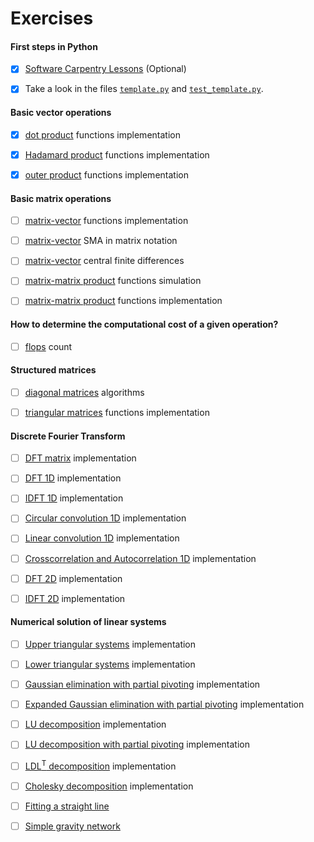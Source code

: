 # Exercises

#### First steps in Python

- [x] [Software Carpentry Lessons](https://github.com/birocoles/Disciplina-metodos-computacionais/tree/2022/Content/first_steps_Python#software-carpentry-lesson) (Optional)

- [x] Take a look in the files [`template.py`](https://github.com/birocoles/Disciplina-metodos-computacionais/blob/2022/Content/template.py) and [`test_template.py`](https://github.com/birocoles/Disciplina-metodos-computacionais/blob/2022/Content/test_template.py).

#### Basic vector operations

- [x] [dot product](https://nbviewer.jupyter.org/github/birocoles/Disciplina-metodos-computacionais/blob/2022/Content/dot.ipynb#Exercise) functions implementation

- [x] [Hadamard product](https://nbviewer.jupyter.org/github/birocoles/Disciplina-metodos-computacionais/blob/2022/Content/hadamard.ipynb#Exercise) functions implementation

- [x] [outer product](https://nbviewer.jupyter.org/github/birocoles/Disciplina-metodos-computacionais/blob/2022/Content/outer.ipynb#Exercise) functions implementation

#### Basic matrix operations

- [ ] [matrix-vector](https://nbviewer.jupyter.org/github/birocoles/Disciplina-metodos-computacionais/blob/2022/Content/matrix-vector.ipynb#Exercise-1) functions implementation

- [ ] [matrix-vector](https://nbviewer.jupyter.org/github/birocoles/Disciplina-metodos-computacionais/blob/2022/Content/matrix-vector.ipynb#Exercise-2) SMA in matrix notation

- [ ] [matrix-vector](https://nbviewer.jupyter.org/github/birocoles/Disciplina-metodos-computacionais/blob/2022/Content/matrix-vector.ipynb#Exercise-3) central finite differences

- [ ] [matrix-matrix product](https://nbviewer.jupyter.org/github/birocoles/Disciplina-metodos-computacionais/blob/2022/Content/matrix-matrix.ipynb) functions simulation

- [ ] [matrix-matrix product](https://nbviewer.jupyter.org/github/birocoles/Disciplina-metodos-computacionais/blob/2022/Content/matrix-matrix.ipynb#Exercise) functions implementation

#### How to determine the computational cost of a given operation?

- [ ] [flops](https://nbviewer.jupyter.org/github/birocoles/Disciplina-metodos-computacionais/blob/2022/Content/flops.ipynb#Exercise) count

#### Structured matrices

- [ ] [diagonal matrices](https://nbviewer.jupyter.org/github/birocoles/Disciplina-metodos-computacionais/blob/2022/Content/diagonal_matrices_part1.ipynb#Exercise) algorithms

- [ ] [triangular matrices](https://nbviewer.jupyter.org/github/birocoles/Disciplina-metodos-computacionais/blob/2022/Content/triangular_matrices_part1.ipynb#Exercise-2) functions implementation

#### Discrete Fourier Transform

- [ ] [DFT matrix](https://nbviewer.jupyter.org/github/birocoles/Disciplina-metodos-computacionais/blob/2022/Content/fourier_1D_4.ipynb#Exercise-1) implementation

- [ ] [DFT 1D](https://nbviewer.jupyter.org/github/birocoles/Disciplina-metodos-computacionais/blob/2022/Content/fourier_1D_4.ipynb#Exercise-2) implementation

- [ ] [IDFT 1D](https://nbviewer.jupyter.org/github/birocoles/Disciplina-metodos-computacionais/blob/2022/Content/fourier_1D_4.ipynb#Exercise-3) implementation

- [ ] [Circular convolution 1D](https://nbviewer.jupyter.org/github/birocoles/Disciplina-metodos-computacionais/blob/2022/Content/convolution_correlation_1D_1.ipynb#Exercise-1) implementation

- [ ] [Linear convolution 1D](https://nbviewer.jupyter.org/github/birocoles/Disciplina-metodos-computacionais/blob/2022/Content/convolution_correlation_1D_1.ipynb#Exercise-2) implementation

- [ ] [Crosscorrelation and Autocorrelation 1D](https://nbviewer.jupyter.org/github/birocoles/Disciplina-metodos-computacionais/blob/2022/Content/convolution_correlation_1D_1.ipynb#Exercise-3) implementation

- [ ] [DFT 2D](https://nbviewer.jupyter.org/github/birocoles/Disciplina-metodos-computacionais/blob/2022/Content/fourier_2D.ipynb#Exercise-1) implementation

- [ ] [IDFT 2D](https://nbviewer.jupyter.org/github/birocoles/Disciplina-metodos-computacionais/blob/2022/Content/fourier_2D.ipynb#Exercise-2) implementation


#### Numerical solution of linear systems

- [ ] [Upper triangular systems](https://nbviewer.jupyter.org/github/birocoles/Disciplina-metodos-computacionais/blob/2022/Content/triangular_systems.ipynb#Exercise-1) implementation

- [ ] [Lower triangular systems](https://nbviewer.jupyter.org/github/birocoles/Disciplina-metodos-computacionais/blob/2022/Content/triangular_systems.ipynb#Exercise-2) implementation

- [ ] [Gaussian elimination with partial pivoting](https://nbviewer.jupyter.org/github/birocoles/Disciplina-metodos-computacionais/blob/2022/Content/gauss-elim-pivoting.ipynb#Exercise-1) implementation

- [ ] [Expanded Gaussian elimination with partial pivoting](https://nbviewer.jupyter.org/github/birocoles/Disciplina-metodos-computacionais/blob/2022/Content/gauss-elim-pivoting.ipynb#Exercise-2) implementation

- [ ] [LU decomposition](https://nbviewer.jupyter.org/github/birocoles/Disciplina-metodos-computacionais/blob/2022/Content/lu_decomp_intro.ipynb#Exercise) implementation

- [ ] [LU decomposition with partial pivoting](https://nbviewer.jupyter.org/github/birocoles/Disciplina-metodos-computacionais/blob/2022/Content/lu_decomp_pivoting.ipynb#Exercise) implementation

- [ ] [LDL<sup>T</sup> decomposition](https://nbviewer.jupyter.org/github/birocoles/Disciplina-metodos-computacionais/blob/2022/Content/ldlt_decomp.ipynb#Exercise-1) implementation

- [ ] [Cholesky decomposition](https://nbviewer.jupyter.org/github/birocoles/Disciplina-metodos-computacionais/blob/2022/Content/chol_decomp.ipynb#Exercise-1) implementation

- [ ] [Fitting a straight line](https://nbviewer.jupyter.org/github/birocoles/Disciplina-metodos-computacionais/blob/2022/Content/straight_line.ipynb#Exercise)

- [ ] [Simple gravity network](https://nbviewer.jupyter.org/github/birocoles/Disciplina-metodos-computacionais/blob/2022/Content/grav_net.ipynb)
